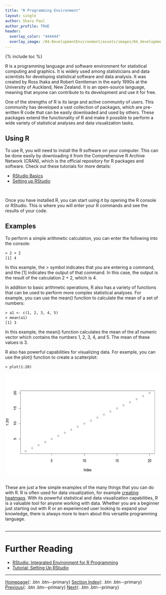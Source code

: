 ```yaml
---
title: "R Programming Environment"
layout: single
author: Sharu Paul
author_profile: TRUE
header:
  overlay_color: "444444"
  overlay_image: /04-DevelopmentEnvironment/assets/images/04_development_envir_banner.png
---
```


{% include toc %}

R is a programming language and software environment for statistical computing and graphics. It is widely used among statisticians and data scientists for developing statistical software and data analysis. It was created by Ross Ihaka and Robert Gentleman in the early 1990s at the University of Auckland, New Zealand. It is an open-source language, meaning that anyone can contribute to its development and use it for free. <br>

One of the strengths of R is its large and active community of users. This community has developed a vast collection of packages, which are pre-written R code that can be easily downloaded and used by others. These packages extend the functionality of R and make it possible to perform a wide variety of statistical analyses and data visualization tasks. <br>

## Using R
To use R, you will need to install the R software on your computer. This can be done easily by downloading it from the Comprehensive R Archive Network (CRAN), which is the official repository for R packages and software. Check out these tutorials for more details:
* <a href="https://datascience.101workbook.org/04-DevelopmentEnvironment/03A-rstudio-basics" target="_blank">RStudio Basics</a>
* <a href="https://datascience.101workbook.org/04-DevelopmentEnvironment/03B-tutorial-setting-up-rstudio" target="_blank">Setting up RStudio</a>
<br>

Once you have installed R, you can start using it by opening the R console or RStudio. This is where you will enter your R commands and see the results of your code. <br>

## Examples
To perform a simple arithmetic calculation, you can enter the following into the console: 

```
> 2 + 2
[1] 4
```
In this example, the > symbol indicates that you are entering a command, and the [1] indicates the output of that command. In this case, the output is the result of the calculation 2 + 2, which is 4.

In addition to basic arithmetic operations, R also has a variety of functions that can be used to perform more complex statistical analyses. For example, you can use the mean() function to calculate the mean of a set of numbers:

```
> a1 <- c(1, 2, 3, 4, 5)
> mean(a1)
[1] 3
```
In this example, the mean() function calculates the mean of the a1 numeric vector which contains the numbers 1, 2, 3, 4, and 5. The mean of these values is 3.

R also has powerful capabilities for visualizing data. For example, you can use the plot() function to create a scatterplot:

```
> plot(1:20)
```

![R_plot](assets/images/R_plot.png) <br>
 <br>

These are just a few simple examples of the many things that you can do with R. R is often used for data visualization, for example <a href="https://datascience.101workbook.org/08-DataVisualization/02-GRAPHS/03-R/05-rstudio-tutorial-ComplexHeatmap" target="_blank">creating heatmaps</a>. With its powerful statistical and data visualization capabilities, R is a valuable tool for anyone working with data. Whether you are a beginner just starting out with R or an experienced user looking to expand your knowledge, there is always more to learn about this versatile programming language. <br>
<br>


___
# Further Reading
* [RStudio: Integrated Environment for R Programming](03A-rstudio-basics)
* [Tutorial: Setting Up RStudio](03B-tutorial-setting-up-rstudio)

___

[Homepage](../index.md){: .btn  .btn--primary}
[Section Index](00-DevelopmentEnvironment-LandingPage){: .btn  .btn--primary}
[Previous](02C-pycharm-ide){: .btn  .btn--primary}
[Next](03A-rstudio-basics){: .btn  .btn--primary}
